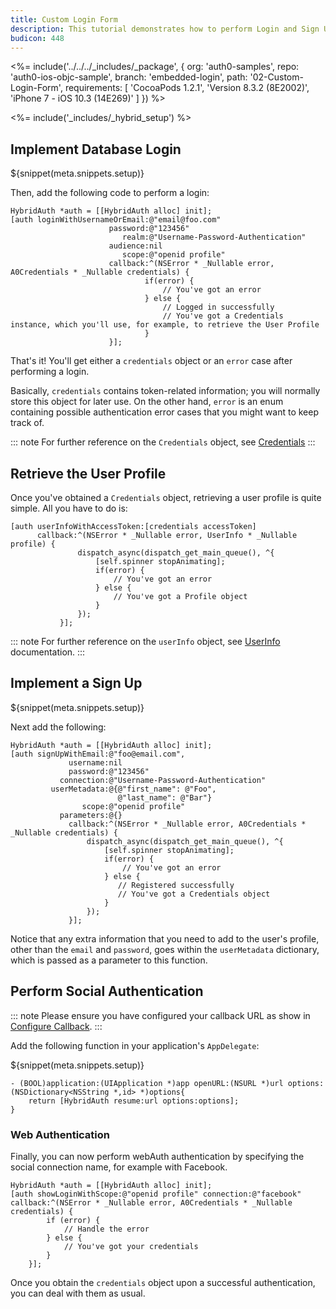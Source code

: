 ```yaml
---
title: Custom Login Form
description: This tutorial demonstrates how to perform Login and Sign Up by creating your own Login form.
budicon: 448
---
```


<%= include('../../../_includes/_package', {
  org: 'auth0-samples',
  repo: 'auth0-ios-objc-sample',
  branch: 'embedded-login',
  path: '02-Custom-Login-Form',
  requirements: [
    'CocoaPods 1.2.1',
    'Version 8.3.2 (8E2002)',
    'iPhone 7 - iOS 10.3 (14E269)'
  ]
}) %>

<%= include('_includes/_hybrid_setup') %>

## Implement Database Login

${snippet(meta.snippets.setup)}

Then, add the following code to perform a login:

```objc
HybridAuth *auth = [[HybridAuth alloc] init];
[auth loginWithUsernameOrEmail:@"email@foo.com"
                      password:@"123456"
                         realm:@"Username-Password-Authentication"
                      audience:nil
                         scope:@"openid profile"
                      callback:^(NSError * _Nullable error, A0Credentials * _Nullable credentials) {
                              if(error) {
                                  // You've got an error
                              } else {
                                  // Logged in successfully
                                  // You've got a Credentials instance, which you'll use, for example, to retrieve the User Profile
                              }
                      }];
```

That's it! You'll get either a `credentials` object or an `error` case after performing a login.

Basically, `credentials` contains token-related information; you will normally store this object for later use. On the other hand, `error` is an enum containing possible authentication error cases that you might want to keep track of.

::: note
For further reference on the `Credentials` object, see [Credentials](https://github.com/auth0/Auth0.swift/blob/master/Auth0/Credentials.swift)
:::

## Retrieve the User Profile

Once you've obtained a `Credentials` object, retrieving a user profile is quite simple. All you have to do is:

```objc
[auth userInfoWithAccessToken:[credentials accessToken]
      callback:^(NSError * _Nullable error, UserInfo * _Nullable profile) {
               dispatch_async(dispatch_get_main_queue(), ^{
                   [self.spinner stopAnimating];
                   if(error) {
                       // You've got an error
                   } else {
                       // You've got a Profile object
                   }
               });
           }];
```

::: note
For further reference on the `userInfo` object, see [UserInfo](https://github.com/auth0/Auth0.swift/blob/master/Auth0/UserInfo.swift) documentation.
:::

## Implement a Sign Up

${snippet(meta.snippets.setup)}

Next add the following:

```objc
HybridAuth *auth = [[HybridAuth alloc] init];
[auth signUpWithEmail:@"foo@email.com",
             username:nil
             password:@"123456"
           connection:@"Username-Password-Authentication"
         userMetadata:@{@"first_name": @"Foo",
                        @"last_name": @"Bar"}
                scope:@"openid profile"
           parameters:@{}
             callback:^(NSError * _Nullable error, A0Credentials * _Nullable credentials) {
                 dispatch_async(dispatch_get_main_queue(), ^{
                     [self.spinner stopAnimating];
                     if(error) {
                         // You've got an error
                     } else {
                        // Registered successfully
                        // You've got a Credentials object
                     }
                 });
             }];
```

Notice that any extra information that you need to add to the user's profile, other than the `email` and `password`, goes within the `userMetadata` dictionary, which is passed as a parameter to this function.

## Perform Social Authentication

::: note
Please ensure you have configured your callback URL as show in [Configure Callback](/quickstart/native/ios-objc/getting-started#configure-callback-urls).
:::

Add the following function in your application's `AppDelegate`:

${snippet(meta.snippets.setup)}

```objc
- (BOOL)application:(UIApplication *)app openURL:(NSURL *)url options:(NSDictionary<NSString *,id> *)options{
    return [HybridAuth resume:url options:options];
}
```

### Web Authentication

Finally, you can now perform webAuth authentication by specifying the social connection name, for example with Facebook.

```objc
HybridAuth *auth = [[HybridAuth alloc] init];
[auth showLoginWithScope:@"openid profile" connection:@"facebook" callback:^(NSError * _Nullable error, A0Credentials * _Nullable credentials) {
        if (error) {
            // Handle the error
        } else {
            // You've got your credentials
        }
    }];
```

Once you obtain the `credentials` object upon a successful authentication, you can deal with them as usual.
